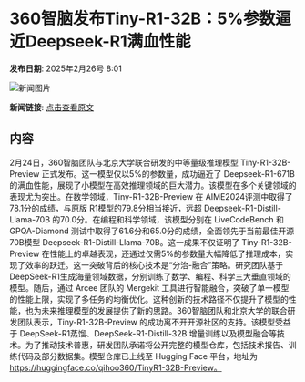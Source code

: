 # 360智脑发布Tiny-R1-32B：5%参数逼近Deepseek-R1满血性能

**发布日期**: 2025年2月26号 8:01

![新闻图片](https://pic.chinaz.com/picmap/thumb/202306271641504183_0.jpg)

**新闻链接**: [点击查看原文](https://www.aibase.com/zh/news/15714)

## 内容

2月24日，360智脑团队与北京大学联合研发的中等量级推理模型 Tiny-R1-32B-Preview 正式发布。这一模型仅以5%的参数量，成功逼近了 Deepseek-R1-671B 的满血性能，展现了小模型在高效推理领域的巨大潜力。该模型在多个关键领域的表现尤为突出。在数学领域，Tiny-R1-32B-Preview 在 AIME2024评测中取得了78.1分的成绩，与原版 R1模型的79.8分相当接近，远超 Deepseek-R1-Distill-Llama-70B 的70.0分。在编程和科学领域，该模型分别在 LiveCodeBench 和 GPQA-Diamond 测试中取得了61.6分和65.0分的成绩，全面领先于当前最佳开源70B模型 Deepseek-R1-Distill-Llama-70B。这一成果不仅证明了 Tiny-R1-32B-Preview 在性能上的卓越表现，还通过仅需5%的参数量大幅降低了推理成本，实现了效率的跃迁。这一突破背后的核心技术是“分治-融合”策略。研究团队基于 DeepSeek-R1生成海量领域数据，分别训练了数学、编程、科学三大垂直领域的模型。随后，通过 Arcee 团队的 Mergekit 工具进行智能融合，突破了单一模型的性能上限，实现了多任务的均衡优化。这种创新的技术路径不仅提升了模型的性能，也为未来推理模型的发展提供了新的思路。360智脑团队和北京大学的联合研发团队表示，Tiny-R1-32B-Preview 的成功离不开开源社区的支持。该模型受益于 DeepSeek-R1蒸馏、DeepSeek-R1-Distill-32B 增量训练以及模型融合等技术。为了推动技术普惠，研发团队承诺将公开完整的模型仓库，包括技术报告、训练代码及部分数据集。模型仓库已上线至 Hugging Face 平台，地址为 https://huggingface.co/qihoo360/TinyR1-32B-Preview。

